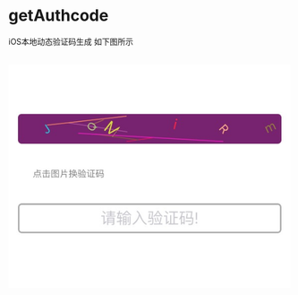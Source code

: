 # getAuthcode
iOS本地动态验证码生成
如下图所示

 ![image](https://github.com/lwg123/getAuthcode/raw/master/identifyingCodeDemo/picture.png)
